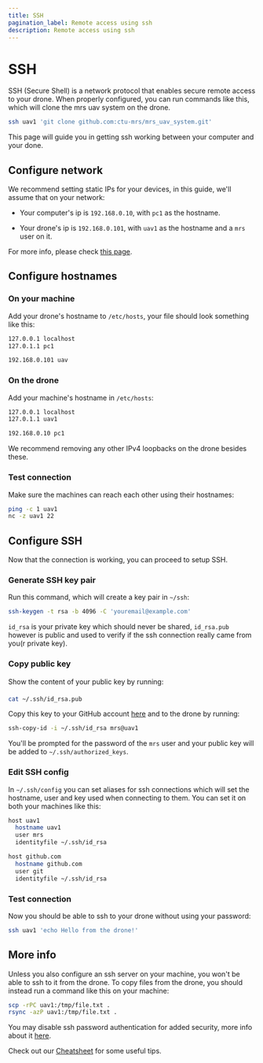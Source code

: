 ```yaml
---
title: SSH
pagination_label: Remote access using ssh
description: Remote access using ssh
---
```


# SSH

SSH (Secure Shell) is a network protocol that enables secure remote access to your drone. When properly configured, you can run commands like this, which will clone the mrs uav system on the drone.

```bash
ssh uav1 'git clone github.com:ctu-mrs/mrs_uav_system.git'
```

This page will guide you in getting ssh working between your computer and your done.

## Configure network

We recommend setting static IPs for your devices, in this guide, we'll assume that on your network:

* Your computer's ip is `192.168.0.10`, with `pc1` as the hostname.

* Your drone's ip is `192.168.0.101`, with `uav1` as the hostname and a `mrs` user on it.

For more info, please check [this page](https://linuxconfig.org/setting-a-static-ip-address-in-ubuntu-24-04-via-the-command-line).

## Configure hostnames

### On your machine

Add your drone's hostname to `/etc/hosts`, your file should look something like this:

```bash
127.0.0.1 localhost
127.0.1.1 pc1

192.168.0.101 uav
```

### On the drone

Add your machine's hostname in `/etc/hosts`:

```bash
127.0.0.1 localhost
127.0.1.1 uav1

192.168.0.10 pc1
```

We recommend removing any other IPv4 loopbacks on the drone besides these.

### Test connection

Make sure the machines can reach each other using their hostnames:

```bash
ping -c 1 uav1
nc -z uav1 22
```

## Configure SSH

Now that the connection is working, you can proceed to setup SSH.

### Generate SSH key pair

Run this command, which will create a key pair in `~/ssh`:

```bash
ssh-keygen -t rsa -b 4096 -C 'youremail@example.com'
```

`id_rsa` is your private key which should never be shared, `id_rsa.pub` however is public and used to verify if the ssh connection really came from you(r private key).

### Copy public key

Show the content of your public key by running: 

```bash
cat ~/.ssh/id_rsa.pub
```

Copy this key to your GitHub account [here](https://github.com/settings/keys) and to the drone by running:

```bash
ssh-copy-id -i ~/.ssh/id_rsa mrs@uav1
```

You'll be prompted for the password of the `mrs` user and your public key will be added to `~/.ssh/authorized_keys`.

### Edit SSH config

In `∼/.ssh/config` you can set aliases for ssh connections which will set the hostname, user and key used when connecting to them. You can set it on both your machines like this:

```bash
host uav1
  hostname uav1
  user mrs
  identityfile ~/.ssh/id_rsa

host github.com
  hostname github.com
  user git
  identityfile ~/.ssh/id_rsa
```

### Test connection

Now you should be able to ssh to your drone without using your password:

```bash
ssh uav1 'echo Hello from the drone!'
```

## More info

Unless you also configure an ssh server on your machine, you won't be able to ssh to it from the drone. To copy files from the drone, you should instead run a command like this on your machine:

```bash
scp -rPC uav1:/tmp/file.txt .
rsync -azP uav1:/tmp/file.txt .
```

You may disable ssh password authentication for added security, more info about it [here](https://serverpilot.io/docs/guides/ssh/password-auth/).

Check out our [Cheatsheet](https://github.com/ctu-mrs/mrs_cheatsheet) for some useful tips.
